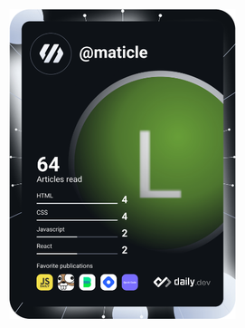 <a href="https://app.daily.dev/DailyDevTips"><img src="https://github.com/leninMoscoso/leninMoscoso/blob/master/devcard.svg" width="400" alt="Lenin Moscoso's Dev Card"/></a>
